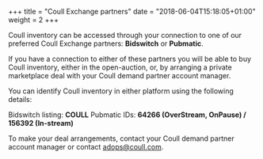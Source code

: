 +++
title = "Coull Exchange partners"
date = "2018-06-04T15:18:05+01:00"
weight = 2
+++

Coull inventory can be accessed through your connection to one of our preferred Coull Exchange partners: **Bidswitch** or **Pubmatic**.

If you have a connection to either of these partners you will be able to buy Coull inventory, either in the open-auction, or,  by arranging a private marketplace deal with your Coull demand partner account manager.

You can identify Coull inventory in either platform using the following details:

Bidswitch listing: 	**COULL**
Pubmatic IDs: 		  **64266 (OverStream, OnPause) / 156392 (In-stream)**

To make your deal arrangements, contact your Coull demand partner account manager or contact [adops@coull.com](adops@coull.com).
